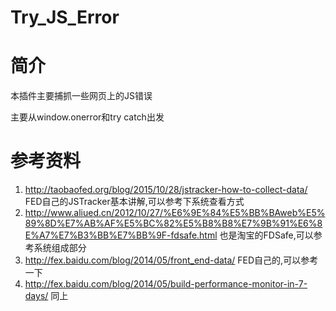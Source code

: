 # Try_JS_Error

# 简介 

本插件主要捕抓一些网页上的JS错误

主要从window.onerror和try catch出发

# 参考资料

1. http://taobaofed.org/blog/2015/10/28/jstracker-how-to-collect-data/ FED自己的JSTracker基本讲解,可以参考下系统查看方式
2. http://www.aliued.cn/2012/10/27/%E6%9E%84%E5%BB%BAweb%E5%89%8D%E7%AB%AF%E5%BC%82%E5%B8%B8%E7%9B%91%E6%8E%A7%E7%B3%BB%E7%BB%9F-fdsafe.html 也是淘宝的FDSafe,可以参考系统组成部分
3. http://fex.baidu.com/blog/2014/05/front_end-data/ FED自己的,可以参考一下
4. http://fex.baidu.com/blog/2014/05/build-performance-monitor-in-7-days/ 同上

